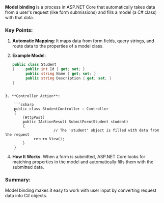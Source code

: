 **Model binding** is a process in ASP.NET Core that automatically takes data from a user's request (like form submissions) and fills a model (a C# class) with that data.

### Key Points:

1. **Automatic Mapping**: It maps data from form fields, query strings, and route data to the properties of a model class.
    
2. **Example Model**:
    
    ```csharp
    public class Student 
    {     public int Id { get; set; }     
		  public string Name { get; set; }     
		  public string Description { get; set; } 
	}
```
    
3. **Controller Action**:
    
    ```csharp
    public class StudentController : Controller 
    {     
	    [HttpPost]     
	    public IActionResult SubmitForm(Student student)
		{
	                  // The 'student' object is filled with data from the request
	         return View();     
	    } 
    }
```

    
4. **How It Works**: When a form is submitted, ASP.NET Core looks for matching properties in the model and automatically fills them with the submitted data.
    

### Summary:

Model binding makes it easy to work with user input by converting request data into C# objects.